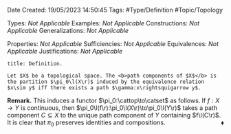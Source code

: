 <div class="topSpace"></div>

Date Created: 19/05/2023 14:50:45
Tags: #Type/Definition #Topic/Topology

Types: <i>Not Applicable</i>
Examples: <i>Not Applicable</i>
Constructions: <i>Not Applicable</i>
Generalizations: <i>Not Applicable</i>

Properties: <i>Not Applicable</i>
Sufficiencies: <i>Not Applicable</i>
Equivalences: <i>Not Applicable</i>
Justifications: <i>Not Applicable</i>

``` ad-Definition
title: Definition.

Let $X$ be a topological space. The <b>path components of $X$</b> is the partition $\pi_0\l(X\r)$ induced by the equivalence relation $x\sim y$ iff there exists a path $\gamma:x\rightsquigarrow y$.

```

<b>Remark.</b> This induces a functor $\pi_0:\cattop\to\catset$ as follows. If $f:X\to Y$ is continuous, then $\pi_0\l(f\r):\pi_0\l(X\r)\to\pi_0\l(Y\r)$ takes a path component $C\subseteq X$ to the unique path component of $Y$ containing $f\l(C\r)$. It is clear that $\pi_0$ preserves identities and compositions.<span style="float:right;">$\blacklozenge$</span>
